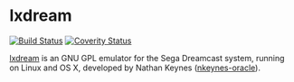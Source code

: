lxdream
=============
[![Build Status](https://travis-ci.org/PASAf/lxdream.svg?branch=master)](https://travis-ci.org/PASAf/lxdream)
[![Coverity Status](https://scan.coverity.com/projects/5042/badge.svg?flat=1)](https://scan.coverity.com/projects/pasaf-lxdream)

[lxdream](http://lxdream.org) is an GNU GPL emulator for the Sega Dreamcast system, running on Linux and OS X, developed by Nathan Keynes ([nkeynes-oracle](https://github.com/nkeynes-oracle)).
